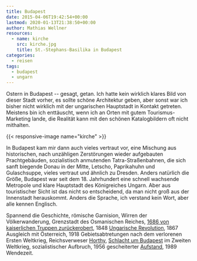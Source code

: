 ```yaml
---
title: Budapest
date: 2015-04-06T19:42:54+00:00
lastmod: 2020-01-13T21:38:50+00:00
author: Mathias Wellner
resources:
  - name: kirche
    src: kirche.jpg
    title: St.-Stephans-Basilika in Budapest
categories:
  - reisen
tags:
  - budapest
  - ungarn
---
```

Ostern in Budapest -- gesagt, getan. Ich hatte kein wirklich klares Bild von dieser Stadt vorher, es sollte schöne Architektur geben, aber sonst war ich bisher nicht wirklich mit der ungarischen Hauptstadt in Kontakt getreten. Meistens bin ich enttäuscht, wenn ich an Orten mit gutem Tourismus-Marketing lande, die Realität kann mit den schönen Katalogbildern oft nicht mithalten. 
<!--more-->

{{< responsive-image name="kirche" >}}

In Budapest kam mir dann auch vieles vertraut vor, eine Mischung aus historischen, nach unzähligen Zerstörungen wieder aufgebauten Prachtgebäuden, sozialistisch anmutenden Tatra-Straßenbahnen, die sich sanft biegende Donau in der Mitte, Letscho, Paprikahuhn und Gulaschsuppe, vieles vertraut und ähnlich zu Dresden. Anders natürlich die Größe, Budapest war seit dem 18. Jahrhundert eine schnell wachsende Metropole und klare Hauptstadt des Königreiches Ungarn. Aber aus touristischer Sicht ist das nicht so entscheidend, da man nicht groß aus der Innenstadt herauskommt. Anders die Sprache, ich verstand kein Wort, aber alle kennen Englisch. 

Spannend die Geschichte, römische Garnision, Wirren der Völkerwanderung, Grenzstadt des Osmanischen Reiches, <a href="http://de.wikipedia.org/wiki/Belagerung_von_Ofen_%281684/1686%29" title="Belagerung von Ofen (1684/1686)" target="_blank">1686 von kaiserlichen Truppen zurückerobert</a>, 1848 <a href="http://de.wikipedia.org/wiki/Ungarische_Revolution_1848/1849" title="Ungarische Revolution 1848/49" target="_blank">Ungarische Revolution</a>, 1867 Ausgleich mit Österreich, 1918 Gebietsabtretungen nach dem verlorenen Ersten Weltkrieg, Reichsverweser <a href="http://de.wikipedia.org/wiki/Mikl%C3%B3s_Horthy" title="Miklos Horthy" target="_blank">Horthy</a>, <a href="http://de.wikipedia.org/wiki/Schlacht_um_Budapest" title="Schlacht um Budapest" target="_blank">Schlacht um Budapest</a> im Zweiten Weltkrieg, sozialistischer Aufbruch, 1956 gescheiterter <a href="http://de.wikipedia.org/wiki/Ungarischer_Volksaufstand" title="Ungarischer Volksaufstand 1956" target="_blank">Aufstand</a>, 1989 Wendezeit. 
